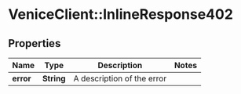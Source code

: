 # VeniceClient::InlineResponse402

## Properties
Name | Type | Description | Notes
------------ | ------------- | ------------- | -------------
**error** | **String** | A description of the error | 

